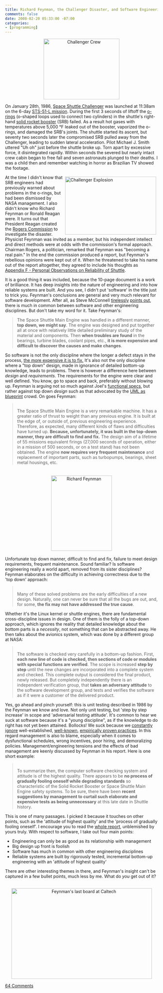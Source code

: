 ```yaml
---
title: Richard Feynman, the Challenger Disaster, and Software Engineering
comments: false
date: 2008-02-20 05:33:00 -07:00
categories:
- [programming]
---
```

<p align="center"><img height="200" alt="Challenger Crew" src="http://static.duartes.org/img/blogPosts/250px-ChallengerCrew.jpg" width="250" /></p>  <p>On January 28th, 1986, <a href="http://en.wikipedia.org/wiki/Space_Shuttle_Challenger">Space Shuttle Challenger</a> was launched at 11:38am on the 6-day <a href="http://en.wikipedia.org/wiki/STS-51-L">STS-51-L mission</a>. During the first 3 seconds of liftoff the <a href="http://en.wikipedia.org/wiki/O-ring">o-rings</a> (o-shaped loops used to connect two cylinders) in the shuttle's right-hand <a href="http://en.wikipedia.org/wiki/Space_Shuttle_Solid_Rocket_Booster">solid rocket booster</a> (SRB) failed. As a result hot gases with temperatures above 5,000 &#176;F leaked out of the booster, vaporized the o-rings, and damaged the SRB's joints. The shuttle started its ascent, but seventy two seconds later the compromised SRB pulled away from the Challenger, leading to sudden lateral acceleration. Pilot Michael J. Smith uttered &quot;Uh oh&quot; just before the shuttle broke up. Torn apart by excessive force, it disintegrated rapidly. Within seconds the severed but nearly intact crew cabin began to free fall and seven astronauts plunged to their deaths. I was a child then and remember watching in horror as Brazilian TV showed the footage.</p>  <p><img style="margin: 6px" height="191" alt="Challenger Explosion" src="http://static.duartes.org/img/blogPosts/ChallengerExplosion.jpg" width="300" align="right" />At the time I didn't know that SRB engineers had previously warned about problems in the o-rings, but had been dismissed by NASA management. I also didn't know who Richard Feynman or Ronald Reagan were. It turns out that President Reagan created the <a href="http://en.wikipedia.org/wiki/Rogers_Commission">Rogers Commission</a> to investigate the disaster. Physicist Feynman was invited as a member, but his independent intellect and direct methods were at odds with the commission's formal approach. Chairman Rogers, a politician, remarked that Feynman was &quot;becoming a real pain.&quot; In the end the commission produced a report, but Feynman's rebellious opinions were kept out of it. When he threatened to take his name out of the report altogether, they agreed to include his thoughts as <a href="http://www.ralentz.com/old/space/feynman-report.html">Appendix F - Personal Observations on Reliability of Shuttle</a>.</p>  <p>It is a good thing it was included, because the 10-page document is a work of brilliance. It has deep insights into the nature of engineering and into how reliable systems are built. And you see, I didn't put 'software' in the title just to trick you. Feynman's conclusions are general and very much relevant for software development. After all, as Steve McConnell <a href="http://blogs.construx.com/blogs/stevemcc/archive/2007/06/23/quot-engineering-quot-in-software.aspx">tirelessly</a> <a href="http://blogs.construx.com/blogs/stevemcc/archive/2007/06/28/software-engineering-ignorance-part-ii.aspx">points out</a>, there is much in common between software and other engineering disciplines. But don't take my word for it. Take Feynman's:</p>  <blockquote>   <p>The Space Shuttle Main Engine was handled in a different manner, <strong>top down, we might say</strong>. The engine was designed and put together all at once with relatively little detailed preliminary study of the material and components. Then <strong>when troubles are found</strong> in the bearings, turbine blades, coolant pipes, etc., <strong>it is more expensive and difficult to discover the causes and make changes</strong>. </p> </blockquote>  <p>So software is not the only discipline where the longer a defect stays in the process, <a href="http://stevemcconnell.com/ieeesoftware/eic17.htm">the more expensive it is to fix.</a> It's also not the only discipline where a &quot;top down&quot; design, made in ignorance of detailed bottom-up knowledge, leads to problems. There is however a difference here between <em>design</em> and <em>requirements</em>. The requirements for the engine were clear and well defined. You know, go to space and back, preferably without blowing up. Feynman is arguing not so much against Joel's <a href="http://www.joelonsoftware.com/articles/fog0000000036.html">functional specs</a>, but rather against top down <em>design</em> such as that advocated by the <a href="http://martinfowler.com/bliki/UmlAsBlueprint.html">UML as blueprint</a> crowd. On goes Feynman:</p>  <blockquote>   <p>     <br />The Space Shuttle Main Engine is a very remarkable machine. It has a greater ratio of thrust to weight than any previous engine. It is built at the edge of, or outside of, previous engineering experience. Therefore, as expected, many different kinds of flaws and difficulties have turned up. <strong>Because, unfortunately, it was built in the top-down manner, they are difficult to find and fix.</strong> The design aim of a lifetime of 55 missions equivalent firings (27,000 seconds of operation, either in a mission of 500 seconds, or on a test stand) has not been obtained. The engine <strong>now requires very frequent maintenance</strong> and replacement of important parts, such as turbopumps, bearings, sheet metal housings, etc.       <br /></p> </blockquote>  <p align="center">   <br /><img style="margin: 4px" height="248" alt="Richard Feynman" hspace="hspace" src="http://static.duartes.org/img/blogPosts/feynman.jpg" width="200" vspace="vspace" /></p>  <p>Unfortunate top down manner, difficult to find and fix, failure to meet design requirements, frequent maintenance. Sound familiar? Is software engineering really a world apart, removed from its sister disciplines? Feynman elaborates on the difficulty in achieving correctness due to the 'top down' approach:</p>  <blockquote>   <p>     <br />Many of these solved problems are the early difficulties of a new design. Naturally, one can never be sure that all the bugs are out, and, for some, <strong>the fix may not have addressed the true cause</strong>.      <br /></p> </blockquote>  <p>Whether it's the Linux kernel or shuttle engines, there are fundamental cross-discipline issues in design. One of them is the folly of a top-down approach, which ignores the reality that detailed knowledge about the bottom parts is a <em>necessity</em>, not something that can be abstracted away. He then talks about the avionics system, which was done by a different group at NASA:</p>  <blockquote>   <p>     <br />The software is checked very carefully in a bottom-up fashion. First, <strong>each new line of code is checked, then sections of code or modules with special functions are verified</strong>. The scope is increased <strong>step by step</strong> until the new changes are incorporated into a complete system and checked. This complete output is considered the final product, newly released. But completely independently there is an independent verification group, that <strong>takes an adversary attitude</strong> to the software development group, and tests and verifies the software as if it were a customer of the delivered product.       <br /></p> </blockquote>  <p>Yes, go ahead and pinch yourself: this is unit testing described in 1986 by the Feynman we know and love. Not only unit testing, but 'step by step increase' in scope and 'adversarial testing attitude'. It's common to hear we suck at software because it's a &quot;young discipline&quot;, as if the knowledge to do right has not yet been attained. Bollocks! We suck because we <a href="http://www.stevemcconnell.com/cc.htm">constantly</a> <a href="http://www.stevemcconnell.com/psd.htm">ignore</a> well-established, <a href="http://www.joelonsoftware.com/articles/fog0000000043.html">well-known</a>, <a href="http://www.stevemcconnell.com/rd.htm">empirically proven practices</a>. In this regard management is also to blame, especially when it comes to dysfunctional schedules, wrong incentives, poor hiring, and demoralizing policies. Management/engineering tensions and the effects of bad management are keenly discussed by Feynman in his report. Here is one short example:</p>  <blockquote>   <p>     <br />To summarize then, the computer software checking system and attitude is of the highest quality. There appears to be <strong>no process of gradually fooling oneself while degrading standards</strong> so characteristic of the Solid Rocket Booster or Space Shuttle Main Engine safety systems. To be sure, there have been <strong>recent suggestions by management to curtail such elaborate and expensive tests as being unnecessary</strong> at this late date in Shuttle history.       <br /></p> </blockquote>  <p>This is one of many passages. I picked it because it touches on other points, such as the 'attitude of highest quality' and the 'process of gradually fooling oneself'. I encourage you to read the <a href="http://www.ralentz.com/old/space/feynman-report.html">whole report</a>, unblemished by yours truly. With respect to software, I take out four main points:</p>  <ul>   <li>Engineering can only be as good as its relationship with management </li>    <li>Big design up front is foolish </li>    <li>Software has much in common with other engineering disciplines </li>    <li>Reliable systems are built by rigorously tested, incremental bottom-up engineering with an 'attitude of highest quality' </li> </ul>  <p>There are other interesting themes in there, and Feynman's insight can't be captured in a few bullet points, much less by me. What do <em>you</em> get out of it?</p>  <p align="center">   <br /><img height="299" alt="Feynman&#39;s last board at Caltech" src="http://static.duartes.org/img/blogPosts/feynmanLastBoard.gif" width="463" /></p>

[64 Comments](/comments/feynman-engineering.html)
